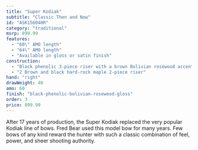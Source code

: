 ```yaml
---
title: "Super Kodiak"
subtitle: "Classic Then and Now"
id: "ASK156040R"
category: "traditional"
msrp: 899.99
features:
  - "60\" AMO length"
  - "64\" AMO length"
  - "Available in gloss or satin finish"
construction:
  - "Black phenolic 3-piece riser with a brown Bolivian rosewood accent stripe and capped with Bolivian rosewood. Grip capped with  berglass accents."
  - "2 Brown and black hard-rock maple 2-piece riser"
hand: "right"
drawWeight: 40
amo: 60
finish: "black-phenolic-bolivian-rosewood-gloss"
order: 3
price: 899.99
---
```


After 17 years of production, the Super Kodiak replaced the very popular Kodiak line of bows. Fred Bear used this model bow for many years. Few bows of any kind reward the hunter with such a classic combination of feel, power, and sheer shooting authority.
